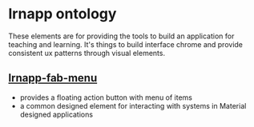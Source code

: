 # lrnapp ontology
These elements are for providing the tools to build an application for teaching and learning. It's things to build interface chrome and provide consistent ux patterns through visual elements.
## [lrnapp-fab-menu](https://github.com/LRNWebComponents/lrnapp-fab-menu)
- provides a floating action button with menu of items
- a common designed element for interacting with systems in Material designed applications
